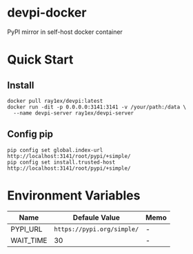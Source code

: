 # devpi-docker
PyPI mirror in self-host docker container

# Quick Start

## Install
```shell
docker pull ray1ex/devpi:latest
docker run -dit -p 0.0.0.0:3141:3141 -v /your/path:/data \
  --name devpi-server ray1ex/devpi-server
```

## Config pip
```shell
pip config set global.index-url http://localhost:3141/root/pypi/+simple/
pip config set install.trusted-host http://localhost:3141/root/pypi/+simple/
```

# Environment Variables

| Name      | Defaule Value               | Memo |
|-----------|-----------------------------|------|
| PYPI_URL  | `https://pypi.org/simple/`  | -    |
| WAIT_TIME | 30                          | -    |
